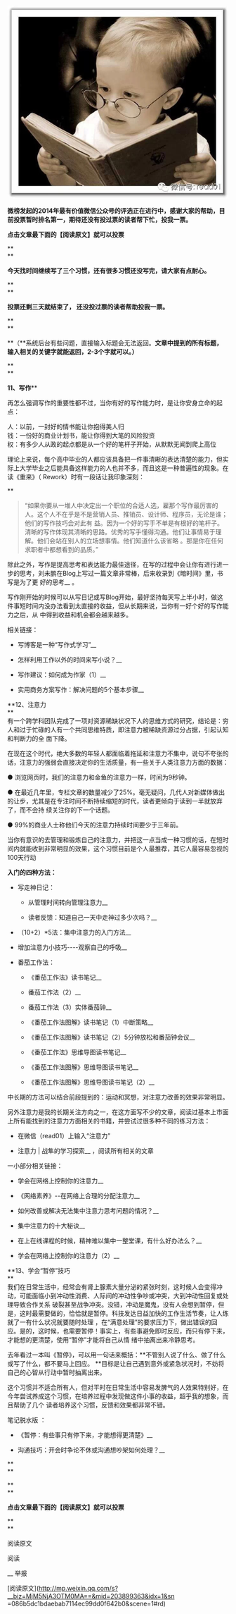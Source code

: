 ![](_resources/有哪些生活小习惯，慢慢地可以改变一个人的性格或者生活？（3）image0.jpg)

**微榜发起的2014年最有价值微信公众号的评选正在进行中，感谢大家的帮助，目前投票暂时排名第一，期待还没有投过票的读者帮下忙，投我一票。**

**点击文章最下面的【阅读原文】就可以投票**

**  
**

**今天找时间继续写了三个习惯，还有很多习惯还没写完，请大家有点耐心。**

**  
**

**投票还剩三天就结束了， 还没投过票的读者帮助投我一票。**

**  
**

**（**系统后台有些问题，直接输入标题会无法返回。**文章中提到的所有标题，输入相关的关键字就能返回，2-3个字就可以。）**

**  
**

**11、写作****  
  
再怎么强调写作的重要性都不过，当你有好的写作能力时，是让你安身立命的起点：  
  
人：以前，一封好的情书能让你抱得美人归  
钱：一份好的商业计划书，能让你得到大笔的风险投资  
权：有多少人从政的起点都是从一个好的笔杆子开始，从默默无闻到爬上高位  
  
理论上来说，每个高中毕业的人都应该具备把一件事清晰的表达清楚的能力，但实际上大学毕业之后能具备这样能力的人也并不多，而且这是一种普遍性的现象。在读《重来》（
Rework）时有一段话让我印象深刻：  
  
**

> “如果你要从一堆人中决定出一个职位的合适人选，雇那个写作最厉害的人。这个人不在乎是不是营销人员、推销员、设计师、程序员，无论是谁；他们的写作技巧会对此有
益。因为一个好的写手不单是有根好的笔杆子。清晰的写作体现其清晰的思路。优秀的写手懂得沟通。他们让事情易于理解。他们会站在别人的立场想事情。他们知道什么该省略
。那是你在任何求职者中都想看到的品质。”  

  
除此之外，写作是提高思考和表达能力最佳途径，在写的过程中会让你有进行进一步的思考，刘未鹏在Blog上写过一篇文章非常棒，后来收录到《暗时间》里，书写是为了更
好的思考__ 。  
  
写作刚开始的时候可以从写日记或写Blog开始，最好坚持每天写上半小时，做这件事短时间内没办法看到太直接的收益，但从长期来说，当你有一好个好的写作能力之后，从
中得到收益和机会都会越来越多。  
  
相关链接：  

  * 写博客是一种“写作式学习”__  

  * 怎样利用工作以外的时间来写小说？__  

  * 写作建议：如何成为作家（1）__  

  * 实用商务方案写作：解决问题的5个基本步骤__  

**12、注意力  
**  
有一个跨学科团队完成了一项对资源稀缺状况下人的思维方式的研究，结论是：穷人和过于忙碌的人有一个共同思维特质，即注意力被稀缺资源过分占据，引起认知和判断力的全
面下降。  
  
在现在这个时代，绝大多数的年轻人都面临着拖延和注意力不集中，说句不夸张的话，注意力的强弱会直接决定你的生活质量，有一些关于人类注意力方面的数据：  
  

● 浏览网页时，我们的注意力和金鱼的注意力一样，时间为9秒钟。

● 在最近几年里，专栏文章的数量减少了25%。毫无疑问，几代人对新媒体做出的让步，尤其是在专注时间不断持续缩短的时代，读者更倾向于读到一半就放弃了，而不会持
续关注你的下一个话题。

● 99%的商业人士称他们今天的注意力持续时间要少于三年前。

  
  
当你有意识的去管理和锻炼自己的注意力，并把这一点当成一种习惯的话，在短时间内就能收到非常明显的效果，这个习惯目前是个人最推荐，其它人最容易忽视的100天行动  
  
**入门的四种方法：**  
  

  * 写走神日记：  

    * 从管理时间转向管理注意力__

    * 读者反馈：知道自己一天中走神过多少次吗？__

  * （10+2）*5法：集中注意力的入门方法__  

  * 增加注意力小技巧----观察自己的呼吸__  

  * 番茄工作法：  

    * 《番茄工作法》读书笔记__  

    * 番茄工作法（2）__  

    * 番茄工作法（3）实体番茄钟__  

    * 《番茄工作法图解》读书笔记（1）中断策略__  

    * 《番茄工作法图解》读书笔记（2）5分钟放松和番茄钟会议__  

    * 《番茄工作法》思维导图读书笔记__  

    * 《番茄工作法图解》思维导图读书笔记__  

    * 《番茄工作法图解》思维导图读书笔记（2）__  

  
中长期的方法可以结合前段提到的：运动和冥想，对注意力改善的效果非常明显。  
  
另外注意力是我的长期关注方向之一，在这方面写不少的文章，阅读过基本上市面上所有能找到的注意力方面相关的书籍，并尝试过很多种不同的练习方法：  

  * 在微信（read01）上输入“注意力”

  * 注意力 | 战隼的学习探索__ ，阅读所有相关的文章  

  
  
一小部分相关链接：  
  

  * 学会在网络上控制你的注意力__  

  * 《网络素养》--在网络上合理的分配注意力__  

  * 如何改善或解决无法集中注意力思考问题的情况？__  

  * 集中注意力的十大秘诀__  

  * 在上在线课程的时候，精神难以集中一整堂课，有什么好办法么？__  

  * 学会在网络上控制你的注意力（2）__  

**13、学会“暂停”技巧  
**  
我们在日常生活中，经常会有肾上腺素大量分泌的紧张时刻，这时候人会变得冲动，可能面临小到冲动性消费、人际间的冲动性争吵或冲突，大到冲动性回复或处理导致合作关系
破裂甚至战争冲突。没错，冲动是魔鬼，没有人会想到暂停，但是，这时最需要做的，恰恰就是暂停。科技发达日益加快的工作生活节奏，让人练就了一有什么状况就要随时处理
，在“满意处理”的要求压力下，做出错误的回应。是的，这时候，也需要暂停！事实上，有些事避免即时反应，而只有停下来，才能想的更清楚，使用“暂停”才能将自己从情
绪中抽离出来冷静思考。  
  
去年看过一本叫《暂停》，可以用一句话来概括：**不管别人说了什么、做了什么或写了什么，都不要马上回应。
**目标是让自己遇到意外或紧急状况时，不妨将自己的心智从行动中暂时抽离出来。  
  
这个习惯并不适合所有人，但对平时在日常生活中容易发脾气的人效果特别好，在今年尝试养成这个习惯，在培养过程中发现做这件小事的收益，超乎我的想象，而且帮助了几个
读者培养这个习惯，反馈和效果都非常不错。  
  
笔记脱水版 ：  

  * 《暂停：有些事只有停下来，才能想得更清楚》__  

  * 沟通技巧：开会时争论不休或沟通想吵架如何处理？__  

  
  
  
  

**  
**  

**  
**

****点击文章最下面的【阅读原文】就可以投票****

**  
**

  

阅读原文

阅读

__ 举报

[阅读原文](http://mp.weixin.qq.com/s?__biz=MjM5NjA3OTM0MA==&mid=203899363&idx=1&sn
=086b5dc1bdaebab7114ec99dd0f642b0&scene=1#rd)

